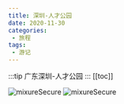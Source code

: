 ```yaml
---
title: 深圳-人才公园
date: 2020-11-30
categories:
 - 旅程
tags:
 - 游记
---
```


:::tip
广东深圳-人才公园
:::
[[toc]]

<img src="http://qny.panhuaqing.cn/IMG_20191130_175922.jpg" alt="mixureSecure">
<img src="http://qny.panhuaqing.cn/IMG_20191130_170743.jpg" alt="mixureSecure">